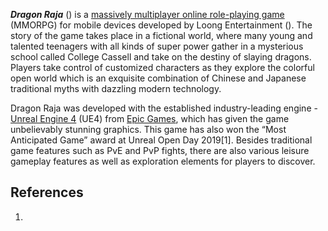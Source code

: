 ***Dragon Raja*** () is a [massively multiplayer online role-playing game](https://zh.wikipedia.org/wiki/massively_multiplayer_online_role-playing_game "wikilink") (MMORPG) for mobile devices developed by Loong Entertainment (). The story of the game takes place in a fictional world, where many young and talented teenagers with all kinds of super power gather in a mysterious school called College Cassell and take on the destiny of slaying dragons. Players take control of customized characters as they explore the colorful open world which is an exquisite combination of Chinese and Japanese traditional myths with dazzling modern technology.

Dragon Raja was developed with the established industry-leading engine - [Unreal Engine 4](https://zh.wikipedia.org/wiki/Unreal_Engine "wikilink") (UE4) from [Epic Games](../Page/Epic_Games.md "wikilink"), which has given the game unbelievably stunning graphics. This game has also won the “Most Anticipated Game” award at Unreal Open Day 2019\[1\]. Besides traditional game features such as PvE and PvP fights, there are also various leisure gameplay features as well as exploration elements for players to discover.

## References

1.
